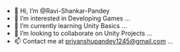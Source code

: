 - 👋 Hi, I’m @Ravi-Shankar-Pandey
- 👀 I’m interested in Developing Games ...
- 🌱 I’m currently learning Unity Basics ...
- 💞️ I’m looking to collaborate on Unity Projects ...
- 📫 Contact me at priyanshupandey1245@gmail.com ...

<!---
Ravi-Shankar-Pandey/Ravi-Shankar-Pandey is a ✨ special ✨ repository because its `README.md` (this file) appears on your GitHub profile.
You can click the Preview link to take a look at your changes.
--->
